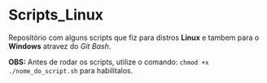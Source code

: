# Scripts_Linux

Repositório com alguns scripts que fiz para distros **Linux** e tambem para o **Windows** atravez do *Git Bash*.

**OBS:** Antes de rodar os scripts, utilize o comando: `chmod +x ./nome_do_script.sh` para habilitalos.
